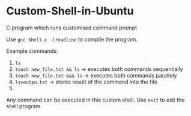 # Custom-Shell-in-Ubuntu
C program which runs customised command prompt

Use `gcc Shell.c -lreadline` to compile the program.

Example commands:
  1. `ls`
  2. `touch new_file.txt && ls`  -> executes both commands sequentially
  3. `touch new_file.txt &&& ls`  -> executes both commands parallely
  4. `ls>outpu.txt` -> stores result of the command into the file
  5. 
Any command can be executed in this custom shell.
Use `exit` to exit the shell program.

